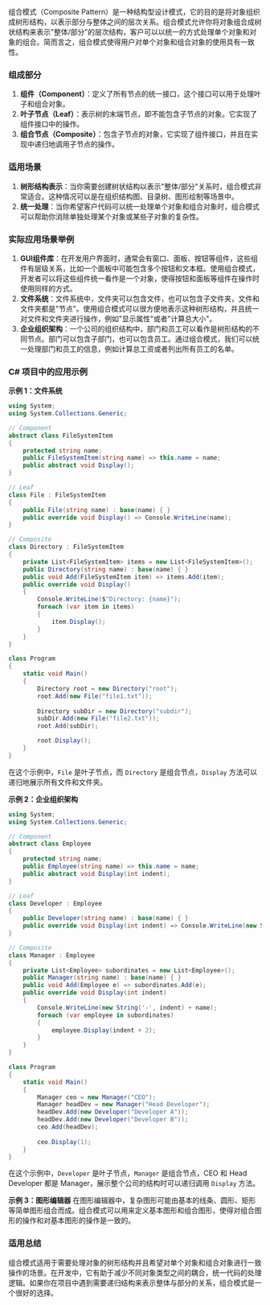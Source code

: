 组合模式（Composite Pattern）是一种结构型设计模式，它的目的是将对象组织成树形结构，以表示部分与整体之间的层次关系。组合模式允许你将对象组合成树状结构来表示"整体/部分"的层次结构，客户可以以统一的方式处理单个对象和对象的组合。简而言之，组合模式使得用户对单个对象和组合对象的使用具有一致性。

### 组成部分
1. **组件（Component）**：定义了所有节点的统一接口，这个接口可以用于处理叶子和组合对象。
2. **叶子节点（Leaf）**：表示树的末端节点，即不能包含子节点的对象。它实现了组件接口中的操作。
3. **组合节点（Composite）**：包含子节点的对象，它实现了组件接口，并且在实现中递归地调用子节点的操作。

### 适用场景
1. **树形结构表示**：当你需要创建树状结构以表示"整体/部分"关系时，组合模式非常适合。这种情况可以是在组织结构图、目录树、图形绘制等场景中。
2. **统一处理**：当你希望客户代码可以统一处理单个对象和组合对象时，组合模式可以帮助你消除单独处理某个对象或某些子对象的复杂性。

### 实际应用场景举例
1. **GUI组件库**：在开发用户界面时，通常会有窗口、面板、按钮等组件，这些组件有层级关系，比如一个面板中可能包含多个按钮和文本框。使用组合模式，开发者可以将这些组件统一看作是一个对象，使得按钮和面板等组件在操作时使用同样的方式。
2. **文件系统**：文件系统中，文件夹可以包含文件，也可以包含子文件夹，文件和文件夹都是"节点"。使用组合模式可以很方便地表示这种树形结构，并且统一对文件和文件夹进行操作，例如"显示属性"或者"计算总大小"。
3. **企业组织架构**：一个公司的组织结构中，部门和员工可以看作是树形结构的不同节点。部门可以包含子部门，也可以包含员工。通过组合模式，我们可以统一处理部门和员工的信息，例如计算总工资或者列出所有员工的名单。

### C# 项目中的应用示例

**示例 1：文件系统**
```csharp
using System;
using System.Collections.Generic;

// Component
abstract class FileSystemItem
{
    protected string name;
    public FileSystemItem(string name) => this.name = name;
    public abstract void Display();
}

// Leaf
class File : FileSystemItem
{
    public File(string name) : base(name) { }
    public override void Display() => Console.WriteLine(name);
}

// Composite
class Directory : FileSystemItem
{
    private List<FileSystemItem> items = new List<FileSystemItem>();
    public Directory(string name) : base(name) { }
    public void Add(FileSystemItem item) => items.Add(item);
    public override void Display()
    {
        Console.WriteLine($"Directory: {name}");
        foreach (var item in items)
        {
            item.Display();
        }
    }
}

class Program
{
    static void Main()
    {
        Directory root = new Directory("root");
        root.Add(new File("file1.txt"));
        
        Directory subDir = new Directory("subdir");
        subDir.Add(new File("file2.txt"));
        root.Add(subDir);

        root.Display();
    }
}
```
在这个示例中，`File` 是叶子节点，而 `Directory` 是组合节点，`Display` 方法可以递归地展示所有文件和文件夹。

**示例 2：企业组织架构**
```csharp
using System;
using System.Collections.Generic;

// Component
abstract class Employee
{
    protected string name;
    public Employee(string name) => this.name = name;
    public abstract void Display(int indent);
}

// Leaf
class Developer : Employee
{
    public Developer(string name) : base(name) { }
    public override void Display(int indent) => Console.WriteLine(new String('-', indent) + name);
}

// Composite
class Manager : Employee
{
    private List<Employee> subordinates = new List<Employee>();
    public Manager(string name) : base(name) { }
    public void Add(Employee e) => subordinates.Add(e);
    public override void Display(int indent)
    {
        Console.WriteLine(new String('-', indent) + name);
        foreach (var employee in subordinates)
        {
            employee.Display(indent + 2);
        }
    }
}

class Program
{
    static void Main()
    {
        Manager ceo = new Manager("CEO");
        Manager headDev = new Manager("Head Developer");
        headDev.Add(new Developer("Developer A"));
        headDev.Add(new Developer("Developer B"));
        ceo.Add(headDev);
        
        ceo.Display(1);
    }
}
```
在这个示例中，`Developer` 是叶子节点，`Manager` 是组合节点，CEO 和 Head Developer 都是 Manager，展示整个公司的结构时可以递归调用 `Display` 方法。

**示例 3：图形编辑器**
在图形编辑器中，复杂图形可能由基本的线条、圆形、矩形等简单图形组合而成。组合模式可以用来定义基本图形和组合图形，使得对组合图形的操作和对基本图形的操作是一致的。

### 适用总结
组合模式适用于需要处理对象的树形结构并且希望对单个对象和组合对象进行一致操作的场景。在开发中，它有助于减少不同对象类型之间的耦合，统一代码的处理逻辑。如果你在项目中遇到需要递归结构来表示整体与部分的关系，组合模式是一个很好的选择。

